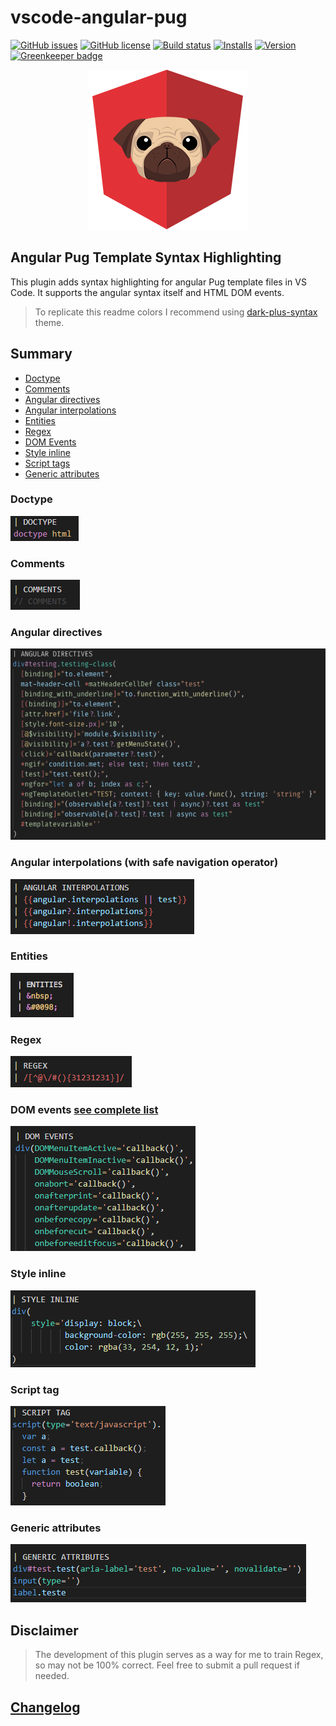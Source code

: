 # vscode-angular-pug

[![GitHub issues](https://img.shields.io/github/issues/ghaschel/vscode-angular-pug.svg)](https://github.com/ghaschel/vscode-angular-pug/issues)
[![GitHub license](https://img.shields.io/badge/license-MIT-blue.svg)](https://github.com/ghaschel/vscode-angular-pug/blob/master/LICENSE)
[![Build status](https://travis-ci.org/ghaschel/vscode-angular-pug.svg?branch=master)](https://travis-ci.org/ghaschel/vscode-angular-pug.svg?branch=master)
[![Installs](https://vsmarketplacebadge.apphb.com/installs-short/ghaschel.vscode-angular-pug.svg?style=flat&color=blue)](https://marketplace.visualstudio.com/items?itemName=ghaschel.vscode-angular-pug)
[![Version](https://vsmarketplacebadge.apphb.com/version-short/ghaschel.vscode-angular-pug.svg?style=flat&color=blue)](https://marketplace.visualstudio.com/items?itemName=ghaschel.vscode-angular-pug) [![Greenkeeper badge](https://badges.greenkeeper.io/ghaschel/vscode-angular-pug.svg)](https://greenkeeper.io/)

<div align="center">
    <img src="https://raw.githubusercontent.com/ghaschel/vscode-angular-pug/master/assets/angular-pug.png" title="vscode-angular-pug" alt="Logo" />
</div>

## Angular Pug Template Syntax Highlighting

This plugin adds syntax highlighting for angular Pug template files in VS Code. It supports the angular syntax itself and HTML DOM events.

> To replicate this readme colors I recommend using [dark-plus-syntax](https://marketplace.visualstudio.com/items?itemName=dunstontc.dark-plus-syntax) theme.

## Summary

- [Doctype](#doctype)
- [Comments](#comments)
- [Angular directives](#angular-directives)
- [Angular interpolations](#angular-interpolations)
- [Entities](#html-entities)
- [Regex](#regex)
- [DOM Events](#dom-events)
- [Style inline](#style-inline)
- [Script tags](#script-tags)
- [Generic attributes](#generic-attributes)

### Doctype

<span name="doctype"></span>

<img src="https://raw.githubusercontent.com/ghaschel/vscode-angular-pug/master/assets/doctype.png" title="vscode-angular-html" alt="Doctype" />

### Comments

<span name="comments"></span>

<img src="https://raw.githubusercontent.com/ghaschel/vscode-angular-pug/master/assets/comments.png" title="vscode-angular-html" alt="Comments" />

### Angular directives

<span name="angular-directives"></span>

<img src="https://raw.githubusercontent.com/ghaschel/vscode-angular-pug/master/assets/angular-directives.png" title="Angular directives" alt="Angular directives" />

### Angular interpolations (with safe navigation operator)

<span name="angular-interpolations"></span>

<img src="https://raw.githubusercontent.com/ghaschel/vscode-angular-pug/master/assets/angular-interpolations.png" title="Angular Interpolations" alt="Angular Interpolations" />

### Entities

<span name="html-entities"></span>

<img src="https://raw.githubusercontent.com/ghaschel/vscode-angular-pug/master/assets/entities.png" title="HTML Entities" alt="HTML Entities" />

### Regex

<span name="regex"></span>

<img src="https://raw.githubusercontent.com/ghaschel/vscode-angular-pug/master/assets/regex.png" title="vscode-angular-html" alt="Regex" />

### DOM events [see complete list](DOM-EVENTS.md)

<span name="dom-events"></span>

<img src="https://raw.githubusercontent.com/ghaschel/vscode-angular-pug/master/assets/dom-events.png" title="DOM events" alt="DOM events" />

### Style inline

<span name="style-inline"></span>

<img src="https://raw.githubusercontent.com/ghaschel/vscode-angular-pug/master/assets/style-inline.png" title="Style inline" alt="Style inline" />

### Script tag

<span name="script-tags"></span>

<img src="https://raw.githubusercontent.com/ghaschel/vscode-angular-pug/master/assets/script-tag.png" title="Script tags" alt="Script tag" />

### Generic attributes

<span name="generic-attributes"></span>

<img src="https://raw.githubusercontent.com/ghaschel/vscode-angular-pug/master/assets/generic-attributes.png" title="Generic attributes" alt="Generic attributes" />

## Disclaimer

> The development of this plugin serves as a way for me to train Regex, so may not be 100% correct. Feel free to submit a pull request if needed.

## [Changelog](CHANGELOG.md)
